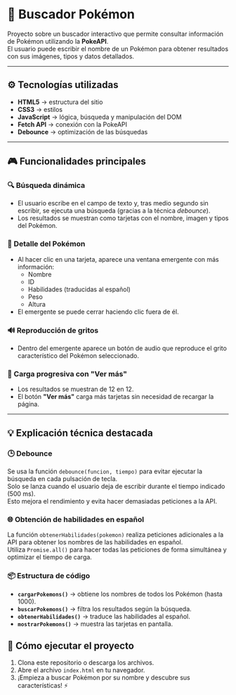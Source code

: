# 🧩 Buscador Pokémon

Proyecto sobre un buscador interactivo que permite consultar información de Pokémon utilizando la **PokeAPI**.  
El usuario puede escribir el nombre de un Pokémon para obtener resultados con sus imágenes, tipos y datos detallados.  

---

## ⚙️ Tecnologías utilizadas

- **HTML5** → estructura del sitio  
- **CSS3** → estilos 
- **JavaScript** → lógica, búsqueda y manipulación del DOM  
- **Fetch API** → conexión con la PokeAPI  
- **Debounce** → optimización de las búsquedas  

---

## 🎮 Funcionalidades principales

### 🔍 Búsqueda dinámica
- El usuario escribe en el campo de texto y, tras medio segundo sin escribir, se ejecuta una búsqueda (gracias a la técnica *debounce*).  
- Los resultados se muestran como tarjetas con el nombre, imagen y tipos del Pokémon.

### 🧠 Detalle del Pokémon
- Al hacer clic en una tarjeta, aparece una ventana emergente con más información:
  - Nombre  
  - ID  
  - Habilidades (traducidas al español)  
  - Peso  
  - Altura  
- El emergente se puede cerrar haciendo clic fuera de él.

### 🔊 Reproducción de gritos
- Dentro del emergente aparece un botón de audio que reproduce el grito característico del Pokémon seleccionado.

### 🚀 Carga progresiva con "Ver más"
- Los resultados se muestran de 12 en 12.  
- El botón **"Ver más"** carga más tarjetas sin necesidad de recargar la página.  

---

## 💡 Explicación técnica destacada

### 🕒 Debounce
Se usa la función `debounce(funcion, tiempo)` para evitar ejecutar la búsqueda en cada pulsación de tecla.  
Solo se lanza cuando el usuario deja de escribir durante el tiempo indicado (500 ms).  
Esto mejora el rendimiento y evita hacer demasiadas peticiones a la API.

### 🌐 Obtención de habilidades en español
La función `obtenerHabilidades(pokemon)` realiza peticiones adicionales a la API para obtener los nombres de las habilidades en español.  
Utiliza `Promise.all()` para hacer todas las peticiones de forma simultánea y optimizar el tiempo de carga.

### 📦 Estructura de código
- **`cargarPokemons()`** → obtiene los nombres de todos los Pokémon (hasta 1000).  
- **`buscarPokemons()`** → filtra los resultados según la búsqueda.  
- **`obtenerHabilidades()`** → traduce las habilidades al español.  
- **`mostrarPokemons()`** → muestra las tarjetas en pantalla.

## 🚀 Cómo ejecutar el proyecto

1. Clona este repositorio o descarga los archivos.
2. Abre el archivo `index.html` en tu navegador.  
3. ¡Empieza a buscar Pokémon por su nombre y descubre sus características! ⚡   
